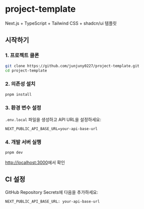 # project-template

Next.js + TypeScript + Tailwind CSS + shadcn/ui 템플릿

## 시작하기

### 1. 프로젝트 클론

```bash
git clone https://github.com/junjuny0227/project-template.git
cd project-template
```

### 2. 의존성 설치

```bash
pnpm install
```

### 3. 환경 변수 설정

`.env.local` 파일을 생성하고 API URL을 설정하세요:

```env
NEXT_PUBLIC_API_BASE_URL=your-api-base-url
```

### 4. 개발 서버 실행

```bash
pnpm dev
```

[http://localhost:3000](http://localhost:3000)에서 확인

## CI 설정

GitHub Repository Secrets에 다음을 추가하세요:

```
NEXT_PUBLIC_API_BASE_URL: your-api-base-url
```
